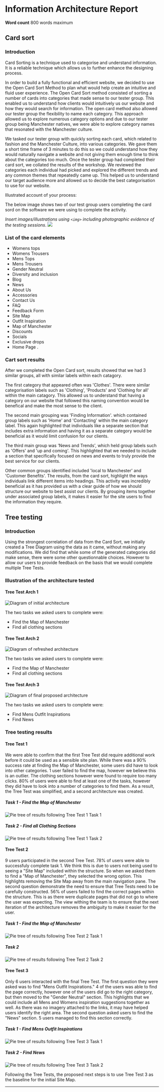 # Information Architecture Report

**Word count** 800 words maximum

## Card sort

### Introduction

Card Sorting is a technique used to categorise and understand information. It is a reliable technique which allows us to further enhance the designing process. 

In order to build a fully functional and efficient website, we decided to use the Open Card Sort Method to plan what would help create an intuitive and fluid user experience. The Open Card Sort method consisted of sorting a number of cards into categories that made sense to our tester group. This enabled us to understand how clients would intuitively us our website and how they would search for information. The open card method also allowed our tester group the flexibility to name each category. This approach allowed us to explore numerous category options and due to our tester group being Manchester natives, we were able to explore category names that resonated with the Manchester culture.

We tasked our tester group with quickly sorting each card, which related to fashion and the Manchester Culture, into various categories. We gave them a short time frame of 3 minutes to do this so we could understand how they would naturally navigate a website and not giving them enough time to think about the categories too much. Once the tester group had completed their card sort, we collated the results of the workshop. We reviewed the categories each individual had picked and explored the different trends and any common themes that repeatedly came up. This helped us to understand our target audience more and allowed us to decide the best categorisation to use for our website. 

Illustrated account of your process: 

The below image shows two of our test group users completing the card sord on the software we were using to complete the activity.

_Insert images/illustrations using `<img>` including photographic evidence of the testing sessions_.
<img src="sp2-media/CardSortInProgress.jpg">

### List of the card elements

- Womens tops
- Womens Trousers
- Mens Tops
- Mens Trousers 
- Gender Neutral 
- Diversity and inclusion 
- Blog
- News
- About Us
- Accessories 
- Contact Us
- FAQ
- Feedback Form 
- Site Map 
- Outfit Inspiration
- Map of Manchester 
- Discounts 
- Socials 
- Exclusive drops 
- Home Page .



### Cart sort results

After we completed the Open Card sort, results showed that we had 3 similar groups, all with similar labels within each catagory. 

The first category that appeared often was 'Clothes'. There were similar categorisation labels such as 'Clothing', 'Products' and 'Clothing for all' within the main catagory. This allowed us to understand that having a category on our website that followed this naming convention would be benefical and make the most sense to the client. 

The second main grouping was 'Finding Information'. which contained group labels such as 'Home' and 'Contacting' within the main category label. This again highlighted that individuals like a separate section that includes extra information and having it as a separate category would be beneficial as it would limit confusion for our clients. 

The third main group was 'News and Trends', which held group labels such as 'Offers' and 'up and coming'. This highlighted that we needed to include a section that specifically focused on news and events to truly provide the best service for our clients. 

Other common groups identified included 'local to Manchester' and 'Customer Benefits'. The results, from the card sort, highlight the ways individuals link different items into headings. This activity was incredibly beneficial as it has provided us with a clear guide of how we should structure our website to best assist our clients.  By grouping items together under associated group labels, it makes it easier for the site users to find the information they require.



## Tree testing

### Introduction

Using the strongest correlation of data from the Card Sort, we initially created a Tree Diagram using the data as it came, without making any modifications. We did find that while some of the generated categories did make sense, there were some other questionnable choices. However to allow our users to provide feedback on the basis that we would complete multiple Tree Tests.

### Illustration of the architecture tested

#### Tree Test Arch 1

<img src="sp2-media/TreeTest1Architecture.png" alt="Diagram of initial architecture">

The two tasks we asked users to complete were:

- Find the Map of Manchester
- Find all clothing sections

#### Tree Test Arch 2

<img src="sp2-media/TreeTest2Architecture.png" alt="Diagram of refreshed architecture">

The two tasks we asked users to complete were:

- Find the Map of Manchester
- Find all clothing sections

#### Tree Test Arch 3

<img src="sp2-media/TreeTest3Architecture.png" alt="Diagram of final proposed architecture">

The two tasks we asked users to complete were:

- Find Mens Outfit Inspirations
- Find News

### Tree testing results

#### Tree Test 1
We were able to confirm that the first Tree Test did require additional work before it could be used as a sensible site plan. While there was a 90% success rate at finding the Map of Manchester, some users did have to look into other categories. 1 user failed to find the map, however we believe this is an outlier. The clothing sections however were found to require too many clicks. 80% of users were able to find at least one of the tasks, however they did have to look into a number of categories to find them. As a result, the Tree Test was simplified, and a second architecture was created.

##### Task 1 - Find the Map of Manchester
<img src="sp2-media/TreeTest1T1PieTree.png" alt="Pie tree of results following Tree Test 1 Task 1">

##### Task 2 - Find all Clothing Sections
<img src="sp2-media/TreeTest1T2PieTree.png" alt="Pie tree of results following Tree Test 1 Task 2">

#### Tree Test 2
9 users participated in the second Tree Test. 78% of users were able to successfuly complete task 1. We think this is due to users not being used to seeing a "Site Map" included within the structure. So when we asked them to find a "Map of Manchester", they selected the wrong option. This highlights removing the Site Map away from the main navigation pane. The second question demonstrate the need to ensure that Tree Tests need to be carefully constructed. 56% of users failed to find the correct pages within the structure. This is as there were duplicate pages that did not go to where the user was expecting. The view withing the team is to ensure that the next iteration of the architecture removes the ambiguity to make it easier for the user.

##### Task 1 - Find the Map of Manchester
<img src="sp2-media/TreeTest2T1PieTree.png" alt="Pie tree of results following Tree Test 2 Task 1">

##### Task 2
<img src="sp2-media/TreeTest2T2PieTree.png" alt="Pie tree of results following Tree Test 2 Task 2">

#### Tree Test 3
Only 6 users interacted with the final Tree Test. The first question they were asked was to find "Mens Outfit Inspirations." 4 of the users was able to find the page correctly, however one of the users did go to the right category, but then moved to the "Gender Neutral" section. This highlights that we could include all Mens and Womens inspiration suggestions together as well. As there was no imagery attached to the links, it may have helped users identify the right area. The second question asked users to find the "News" section. 5 users managed to find this section correctly.

##### Task 1 - Find Mens Outfit Inspirations
<img src="sp2-media/TreeTest3T1PieTree.png" alt="Pie tree of results following Tree Test 3 Task 1">

##### Task 2 - Find News
<img src="sp2-media/TreeTest3T2PieTree.png" alt="Pie tree of results following Tree Test 3 Task 2">

Following the Tree Tests, the proposed next steps is to use Tree Test 3 as the baseline for the initial Site Map.


---

